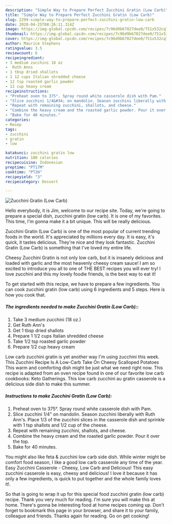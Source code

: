 ```yaml
---
description: "Simple Way to Prepare Perfect Zucchini Gratin (Low Carb)"
title: "Simple Way to Prepare Perfect Zucchini Gratin (Low Carb)"
slug: 2299-simple-way-to-prepare-perfect-zucchini-gratin-low-carb
date: 2020-04-25T08:26:11.314Z
image: https://img-global.cpcdn.com/recipes/7c96d9b67027dee0/751x532cq70/zucchini-gratin-low-carb-recipe-main-photo.jpg
thumbnail: https://img-global.cpcdn.com/recipes/7c96d9b67027dee0/751x532cq70/zucchini-gratin-low-carb-recipe-main-photo.jpg
cover: https://img-global.cpcdn.com/recipes/7c96d9b67027dee0/751x532cq70/zucchini-gratin-low-carb-recipe-main-photo.jpg
author: Maurice Stephens
ratingvalue: 3.5
reviewcount: 6
recipeingredient:
- 3 medium zucchini 18 oz
-  Ruth Anns
- 1 tbsp dried shallots
- 1 12 cups Italian shredded cheese
- 12 tsp roasted garlic powder
- 12 cup heavy cream
recipeinstructions:
- "Preheat oven to 375°. Spray round white casserole dish with Pam."
- "Slice zucchini 1/4&#34; on mandolin. Season zucchini liberally with Ruth Ann&#39;s. Place 1/3 of the zucchini slices in the casserole dish and sprinkle with 1 tsp shallots and 1/2 cup of the cheese."
- "Repeat with remaining zucchini, shallots, and cheese."
- "Combine the heavy cream and the roasted garlic powder. Pour it over the top."
- "Bake for 40 minutes."
categories:
- Resep
tags:
- zucchini
- gratin
- low

katakunci: zucchini gratin low
nutrition: 180 calories
recipecuisine: Indonesian
preptime: "PT17M"
cooktime: "PT2H"
recipeyield: "3"
recipecategory: Dessert

---
```



![Zucchini Gratin (Low Carb)](https://img-global.cpcdn.com/recipes/7c96d9b67027dee0/751x532cq70/zucchini-gratin-low-carb-recipe-main-photo.jpg)

Hello everybody, it is Jim, welcome to our recipe site. Today, we're going to prepare a special dish, zucchini gratin (low carb). It is one of my favorites. This time, I'm gonna make it a bit unique. This will be really delicious.

Zucchini Gratin (Low Carb) is one of the most popular of current trending foods in the world. It's appreciated by millions every day. It is easy, it's quick, it tastes delicious. They're nice and they look fantastic. Zucchini Gratin (Low Carb) is something that I've loved my entire life.

Cheesy Zucchini Gratin is not only low carb, but it is insanely delicious and loaded with garlic and the most heavenly cheesy cream sauce! I am so excited to introduce you all to one of THE BEST recipes you will ever try! I love zucchini and this my lovely foodie friends, is the best way to eat it!


To get started with this recipe, we have to prepare a few ingredients. You can cook zucchini gratin (low carb) using 6 ingredients and 5 steps. Here is how you cook that.

##### The ingredients needed to make Zucchini Gratin (Low Carb)::

1. Take 3 medium zucchini (18 oz.)
1. Get  Ruth Ann&#39;s
1. Get 1 tbsp dried shallots
1. Prepare 1 1/2 cups Italian shredded cheese
1. Take 1/2 tsp roasted garlic powder
1. Prepare 1/2 cup heavy cream


Low carb zucchini gratin is yet another way I&#39;m using zucchini this week. This Zucchini Recipe Is A Low-Carb Take On Cheesy Scalloped Potatoes This warm and comforting dish might be just what we need right now. This recipe is adapted from an oven recipe found in one of our favorite low carb cookbooks: Keto Gatherings. This low carb zucchini au gratin casserole is a delicious side dish to make this summer. 

##### Instructions to make Zucchini Gratin (Low Carb):

1. Preheat oven to 375°. Spray round white casserole dish with Pam.
1. Slice zucchini 1/4&#34; on mandolin. Season zucchini liberally with Ruth Ann&#39;s. Place 1/3 of the zucchini slices in the casserole dish and sprinkle with 1 tsp shallots and 1/2 cup of the cheese.
1. Repeat with remaining zucchini, shallots, and cheese.
1. Combine the heavy cream and the roasted garlic powder. Pour it over the top.
1. Bake for 40 minutes.


You might also like feta &amp; zucchini low carb side dish. While winter might be comfort food season, I like a good low carb casserole any time of the year. Easy Zucchini Casserole - Cheesy, Low Carb and Delicious! This easy zucchini casserole is easy, cheesy and delicious! I love it because it has only a few ingredients, is quick to put together and the whole family loves it!. 

So that is going to wrap it up for this special food zucchini gratin (low carb) recipe. Thank you very much for reading. I'm sure you will make this at home. There's gonna be interesting food at home recipes coming up. Don't forget to bookmark this page in your browser, and share it to your family, colleague and friends. Thanks again for reading. Go on get cooking!
